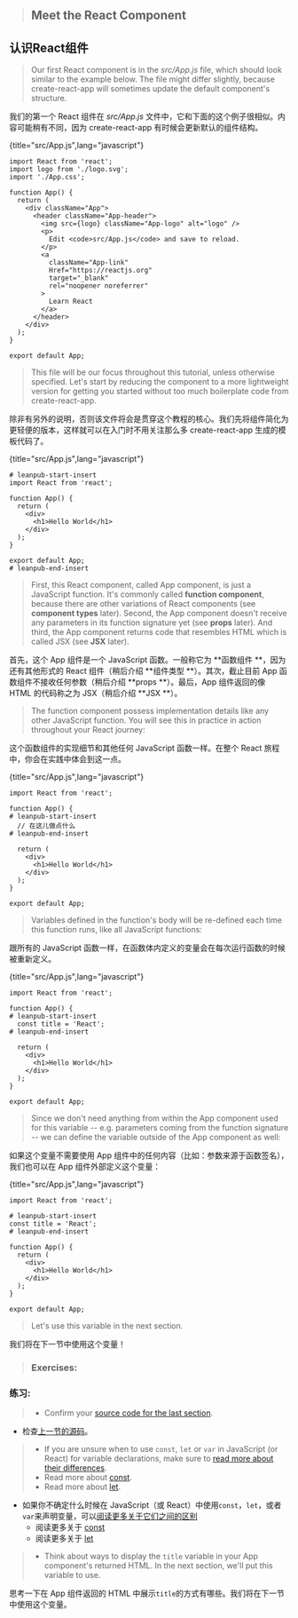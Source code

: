 > ## Meet the React Component

## 认识React组件

> Our first React component is in the *src/App.js* file, which should look similar to the example below. The file might differ slightly, because create-react-app will sometimes update the default component's structure.

我们的第一个 React 组件在 *src/App.js* 文件中，它和下面的这个例子很相似。内容可能稍有不同，因为 create-react-app 有时候会更新默认的组件结构。

{title="src/App.js",lang="javascript"}
~~~~~~~
import React from 'react';
import logo from './logo.svg';
import './App.css';

function App() {
  return (
    <div className="App">
      <header className="App-header">
        <img src={logo} className="App-logo" alt="logo" />
        <p>
          Edit <code>src/App.js</code> and save to reload.
        </p>
        <a
          className="App-link"
          Href="https://reactjs.org"
          target="_blank"
          rel="noopener noreferrer"
        >
          Learn React
        </a>
      </header>
    </div>
  );
}

export default App;
~~~~~~~

> This file will be our focus throughout this tutorial, unless otherwise specified. Let's start by reducing the component to a more lightweight version for getting you started without too much boilerplate code from create-react-app.

除非有另外的说明，否则该文件将会是贯穿这个教程的核心。我们先将组件简化为更轻便的版本，这样就可以在入门时不用关注那么多 create-react-app 生成的模板代码了。

{title="src/App.js",lang="javascript"}
~~~~~~~
# leanpub-start-insert
import React from 'react';

function App() {
  return (
    <div>
      <h1>Hello World</h1>
    </div>
  );
}

export default App;
# leanpub-end-insert
~~~~~~~

> First, this React component, called App component, is just a JavaScript function. It's commonly called **function component**, because there are other variations of React components  (see **component types** later). Second, the App component doesn't receive any parameters in its function signature yet (see **props** later). And third, the App component returns code that resembles HTML which is called JSX (see **JSX** later).

首先，这个 App 组件是一个 JavaScript 函数。一般称它为 **函数组件 **，因为还有其他形式的 React 组件（稍后介绍 **组件类型 **）。其次，截止目前 App 函数组件不接收任何参数（稍后介绍  **props **）。最后，App 组件返回的像 HTML 的代码称之为 JSX（稍后介绍 **JSX **）。

> The function component possess implementation details like any other JavaScript function. You will see this in practice in action throughout your React journey:

这个函数组件的实现细节和其他任何 JavaScript 函数一样。在整个 React 旅程中，你会在实践中体会到这一点。

{title="src/App.js",lang="javascript"}
~~~~~~~
import React from 'react';

function App() {
# leanpub-start-insert
  // 在这儿做点什么
# leanpub-end-insert

  return (
    <div>
      <h1>Hello World</h1>
    </div>
  );
}

export default App;
~~~~~~~

> Variables defined in the function's body will be re-defined each time this function runs, like all JavaScript functions:

跟所有的 JavaScript 函数一样，在函数体内定义的变量会在每次运行函数的时候被重新定义。

{title="src/App.js",lang="javascript"}
~~~~~~~
import React from 'react';

function App() {
# leanpub-start-insert
  const title = 'React';
# leanpub-end-insert

  return (
    <div>
      <h1>Hello World</h1>
    </div>
  );
}

export default App;
~~~~~~~

> Since we don't need anything from within the App component used for this variable -- e.g. parameters coming from the function signature -- we can define the variable outside of the App component as well:

如果这个变量不需要使用 App 组件中的任何内容（比如：参数来源于函数签名），我们也可以在 App 组件外部定义这个变量：

{title="src/App.js",lang="javascript"}
~~~~~~~
import React from 'react';

# leanpub-start-insert
const title = 'React';
# leanpub-end-insert

function App() {
  return (
    <div>
      <h1>Hello World</h1>
    </div>
  );
}

export default App;
~~~~~~~

> Let's use this variable in the next section.

我们将在下一节中使用这个变量！

> ### Exercises:

### 练习:

> * Confirm your [source code for the last section](https://codesandbox.io/s/github/the-road-to-learn-react/hacker-stories/tree/hs/Meet-the-React-Component).

* 检查[上一节的源码](https://codesandbox.io/s/github/the-road-to-learn-react/hacker-stories/tree/hs/Meet-the-React-Component)。

> * If you are unsure when to use `const`, `let` or `var` in JavaScript (or React) for variable declarations, make sure to [read more about their differences](https://www.robinwieruch.de/const-let-var).
> * Read more about [const](https://developer.mozilla.org/en-US/docs/Web/JavaScript/Reference/Statements/const).
> * Read more about [let](https://developer.mozilla.org/en-US/docs/Web/JavaScript/Reference/Statements/let).

* 如果你不确定什么时候在 JavaScript（或 React）中使用`const`，`let`，或者`var`来声明变量，可以[阅读更多关于它们之间的区别](https://www.robinwieruch.de/const-let-var)
  * 阅读更多关于 [const](https://developer.mozilla.org/en-US/docs/Web/JavaScript/Reference/Statements/const)
  * 阅读更多关于 [let](https://developer.mozilla.org/en-US/docs/Web/JavaScript/Reference/Statements/let)

> * Think about ways to display the `title` variable in your App component's returned HTML. In the next section, we'll put this variable to use.

思考一下在 App 组件返回的 HTML 中展示`title`的方式有哪些。我们将在下一节中使用这个变量。
